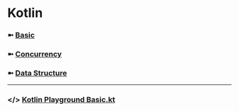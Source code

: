 # Kotlin

### ➼ [Basic](Basic)
### ➼ [Concurrency](Concurrency)
### ➼ [Data Structure](Data)

---

### </> [Kotlin Playground Basic.kt](https://pl.kotl.in/-1FPZYC0e)
